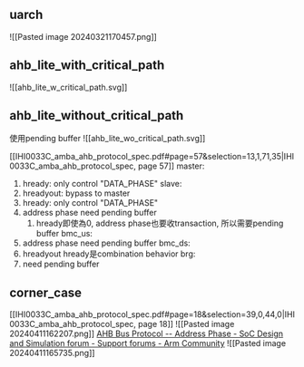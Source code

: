 ## uarch
![[Pasted image 20240321170457.png]]
## ahb_lite_with_critical_path
![[ahb_lite_w_critical_path.svg]]
## ahb_lite_without_critical_path
使用pending buffer
![[ahb_lite_wo_critical_path.svg]]


[[IHI0033C_amba_ahb_protocol_spec.pdf#page=57&selection=13,1,71,35|IHI0033C_amba_ahb_protocol_spec, page 57]]
master:
1. hready: only control "DATA_PHASE"
slave:
1. hreadyout: bypass to master
2. hready: only control "DATA_PHASE"
3. address phase need pending buffer
	1. hready即使為0, address phase也要收transaction, 所以需要pending buffer
bmc_us:
1. address phase need pending buffer
bmc_ds:
1. hreadyout hready是combination behavior
brg:
1. need pending buffer
## corner_case
[[IHI0033C_amba_ahb_protocol_spec.pdf#page=18&selection=39,0,44,0|IHI0033C_amba_ahb_protocol_spec, page 18]]
![[Pasted image 20240411162207.png]]
[AHB Bus Protocol -- Address Phase - SoC Design and Simulation forum - Support forums - Arm Community](https://community.arm.com/support-forums/f/soc-design-and-simulation-forum/43735/ahb-bus-protocol----address-phase?ReplySortBy=CreatedDate&ReplySortOrder=Ascending)
![[Pasted image 20240411165735.png]]

